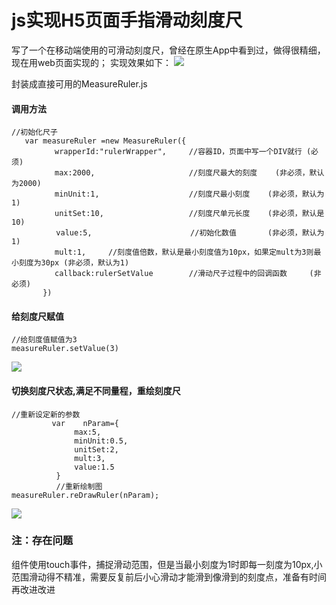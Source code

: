 # js实现H5页面手指滑动刻度尺
写了一个在移动端使用的可滑动刻度尺，曾经在原生App中看到过，做得很精细，现在用web页面实现的；
实现效果如下：
 ![](https://github.com/xingxiaoyiyio/h5-ruler/raw/master/img/1.png)

封装成直接可用的MeasureRuler.js

 #### 调用方法
 ```
 //初始化尺子
    var measureRuler =new MeasureRuler({
   　　　　 wrapperId:"rulerWrapper",     //容器ID，页面中写一个DIV就行 (必须)
  　　　　  max:2000,                     //刻度尺最大的刻度    (非必须，默认为2000)
  　　　　  minUnit:1,                    //刻度尺最小刻度    (非必须，默认为1)
   　　　　 unitSet:10,                   //刻度尺单元长度    (非必须，默认是10)
　　　　　　value:5,                      //初始化数值       (非必须，默认为1)
   　　　　 mult:1,     //刻度值倍数，默认是最小刻度值为10px，如果定mult为3则最小刻度为30px (非必须，默认为1)
   　　　　 callback:rulerSetValue        //滑动尺子过程中的回调函数     (非必须)
        })
 ```
 
 #### 给刻度尺赋值
 ```
 //给刻度值赋值为3
 measureRuler.setValue(3)
 ```
 
  ![](https://github.com/xingxiaoyiyio/h5-ruler/raw/master/img/2.png)
  
  #### 切换刻度尺状态,满足不同量程，重绘刻度尺
  ```
  //重新设定新的参数
           var    nParam={
                max:5,
                minUnit:0.5,
                unitSet:2,
                mult:3,
                value:1.5
            }
            //重新绘制图
  measureRuler.reDrawRuler(nParam);
  ```
  ![](https://github.com/xingxiaoyiyio/h5-ruler/raw/master/img/3.png)
  
  ### 注：存在问题
   组件使用touch事件，捕捉滑动范围，但是当最小刻度为1时即每一刻度为10px,小范围滑动得不精准，需要反复前后小心滑动才能滑到像滑到的刻度点，准备有时间再改进改进
  
